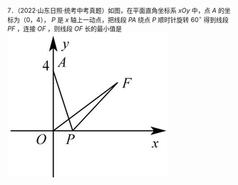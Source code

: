 7．（2022·山东日照·统考中考真题）如图，在平面直角坐标系 $x O y$ 中，点 $A$ 的坐标为（0，4）， $P$ 是 $x$ 轴上一动点，把线段 $P A$ 绕点 $P$ 顺时针旋转 $6 0 ^ { \circ }$ 得到线段 $P F$ ，连接 $O F$ ，则线段 $O F$ 长的最小值是
![](<../../qs_image_DB/专题2-4_瓜豆轨最值模型：为什么我们喜欢手拉手（直线与曲线）（解析版）_/d265454d1657285c2cd37d2afa484736bf539dff22475fc97d0f63fc071e65a0.jpg>)
